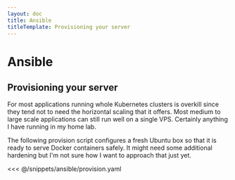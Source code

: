 ```yaml
---
layout: doc
title: Ansible
titleTemplate: Provisioning your server
---
```


# Ansible

## Provisioning your server

For most applications running whole Kubernetes clusters is overkill since they tend not to need the horizontal scaling that it offers. Most medium to large scale applications can still run well on a single VPS. Certainly anything I have running in my home lab.

The following provision script configures a fresh Ubuntu box so that it is ready to serve Docker containers safely. It might need some additional hardening but I'm not sure how I want to approach that just yet.

<<< @/snippets/ansible/provision.yaml
